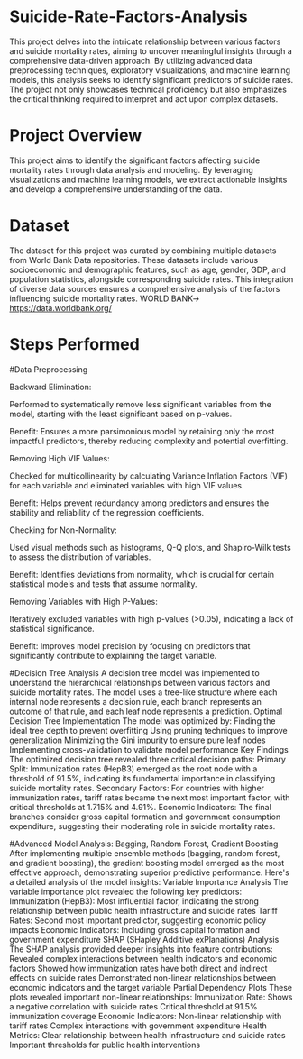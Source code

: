 # Suicide-Rate-Factors-Analysis
This project delves into the intricate relationship between various factors and suicide mortality rates, aiming to uncover meaningful insights through a comprehensive data-driven approach. By utilizing advanced data preprocessing techniques, exploratory visualizations, and machine learning models, this analysis seeks to identify significant predictors of suicide rates. The project not only showcases technical proficiency but also emphasizes the critical thinking required to interpret and act upon complex datasets.
# Project Overview

This project aims to identify the significant factors affecting suicide mortality rates through data analysis and modeling. By leveraging visualizations and machine learning models, we extract actionable insights and develop a comprehensive understanding of the data.

# Dataset

The dataset for this project was curated by combining multiple datasets from World Bank Data repositories. These datasets include various socioeconomic and demographic features, such as age, gender, GDP, and population statistics, alongside corresponding suicide rates. This integration of diverse data sources ensures a comprehensive analysis of the factors influencing suicide mortality rates.
WORLD BANK-> https://data.worldbank.org/

# Steps Performed

#Data Preprocessing

Backward Elimination:

Performed to systematically remove less significant variables from the model, starting with the least significant based on p-values.

Benefit: Ensures a more parsimonious model by retaining only the most impactful predictors, thereby reducing complexity and potential overfitting.

Removing High VIF Values:

Checked for multicollinearity by calculating Variance Inflation Factors (VIF) for each variable and eliminated variables with high VIF values.

Benefit: Helps prevent redundancy among predictors and ensures the stability and reliability of the regression coefficients.

Checking for Non-Normality:

Used visual methods such as histograms, Q-Q plots, and Shapiro-Wilk tests to assess the distribution of variables.

Benefit: Identifies deviations from normality, which is crucial for certain statistical models and tests that assume normality.

Removing Variables with High P-Values:

Iteratively excluded variables with high p-values (>0.05), indicating a lack of statistical significance.

Benefit: Improves model precision by focusing on predictors that significantly contribute to explaining the target variable.





#Decision Tree Analysis
A decision tree model was implemented to understand the hierarchical relationships between various factors and suicide mortality rates. The model uses a tree-like structure where each internal node represents a decision rule, each branch represents an outcome of that rule, and each leaf node represents a prediction.
Optimal Decision Tree Implementation
The model was optimized by:
Finding the ideal tree depth to prevent overfitting
Using pruning techniques to improve generalization
Minimizing the Gini impurity to ensure pure leaf nodes
Implementing cross-validation to validate model performance
Key Findings
The optimized decision tree revealed three critical decision paths:
Primary Split: Immunization rates (HepB3) emerged as the root node with a threshold of 91.5%, indicating its fundamental importance in classifying suicide mortality rates.
Secondary Factors: For countries with higher immunization rates, tariff rates became the next most important factor, with critical thresholds at 1.715% and 4.91%.
Economic Indicators: The final branches consider gross capital formation and government consumption expenditure, suggesting their moderating role in suicide mortality rates.


#Advanced Model Analysis: Bagging, Random Forest, Gradient Boosting
After implementing multiple ensemble methods (bagging, random forest, and gradient boosting), the gradient boosting model emerged as the most effective approach, demonstrating superior predictive performance. Here's a detailed analysis of the model insights:
Variable Importance Analysis
The variable importance plot revealed the following key predictors:
Immunization (HepB3): Most influential factor, indicating the strong relationship between public health infrastructure and suicide rates
Tariff Rates: Second most important predictor, suggesting economic policy impacts
Economic Indicators: Including gross capital formation and government expenditure
SHAP (SHapley Additive exPlanations) Analysis
The SHAP analysis provided deeper insights into feature contributions:
Revealed complex interactions between health indicators and economic factors
Showed how immunization rates have both direct and indirect effects on suicide rates
Demonstrated non-linear relationships between economic indicators and the target variable
Partial Dependency Plots
These plots revealed important non-linear relationships:
Immunization Rate:
Shows a negative correlation with suicide rates
Critical threshold at 91.5% immunization coverage
Economic Indicators:
Non-linear relationship with tariff rates
Complex interactions with government expenditure
Health Metrics:
Clear relationship between health infrastructure and suicide rates
Important thresholds for public health interventions
